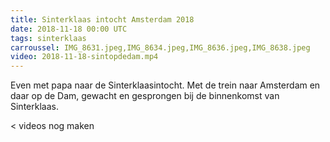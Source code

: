 ```yaml
---
title: Sinterklaas intocht Amsterdam 2018
date: 2018-11-18 00:00 UTC
tags: sinterklaas
carroussel: IMG_8631.jpeg,IMG_8634.jpeg,IMG_8636.jpeg,IMG_8638.jpeg
video: 2018-11-18-sintopdedam.mp4
---
```

Even met papa naar de Sinterklaasintocht. Met de trein naar Amsterdam en daar op de Dam, gewacht en gesprongen bij de binnenkomst van Sinterklaas.

< videos nog maken



